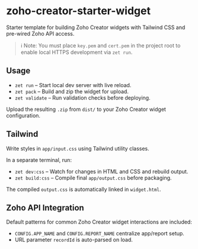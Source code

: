 # zoho-creator-starter-widget

Starter template for building Zoho Creator widgets with Tailwind CSS and pre-wired Zoho API access.

> ℹ️ Note: You must place `key.pem` and `cert.pem` in the project root to enable local HTTPS development via `zet run`.

## Usage

- `zet run` – Start local dev server with live reload.
- `zet pack` – Build and zip the widget for upload.
- `zet validate` – Run validation checks before deploying.

Upload the resulting `.zip` from `dist/` to your Zoho Creator widget configuration.

## Tailwind

Write styles in `app/input.css` using Tailwind utility classes.

In a separate terminal, run:

- `zet dev:css` – Watch for changes in HTML and CSS and rebuild output.
- `zet build:css` – Compile final `app/output.css` before packaging.

The compiled `output.css` is automatically linked in `widget.html`.

## Zoho API Integration

Default patterns for common Zoho Creator widget interactions are included:
- `CONFIG.APP_NAME` and `CONFIG.REPORT_NAME` centralize app/report setup.
- URL parameter `recordId` is auto-parsed on load.

